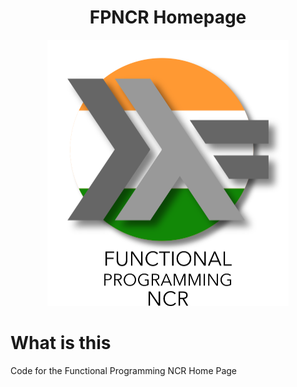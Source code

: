 <h1 align="center">
  FPNCR Homepage
</h1>
<p align="center">
   <img src="fpncr-logo.png" height="426">
</p>

# What is this
Code for the Functional Programming NCR Home Page
